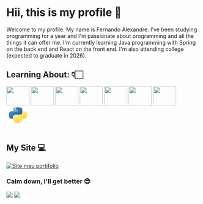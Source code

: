 # Hii, this is my profile 👋


Welcome to my profile. My name is Fernando Alexandre. I've been studying programming for a year and I'm passionate about programming and all the things it can offer me. I'm currently learning Java programming with Spring on the back end and React on the front end. I'm also attending college (expected to graduate in 2026).

<h2> Learning About: 👇🏻 </h2>
<div style="display: inline_block">
  <img align="center" height="50" width="60" src="https://cdn.jsdelivr.net/gh/devicons/devicon@latest/icons/java/java-original-wordmark.svg" />
  <img align="center" height="50" width="60" src="https://cdn.jsdelivr.net/gh/devicons/devicon@latest/icons/spring/spring-original-wordmark.svg" />
  <img align="center" height="50" width="60" src="https://cdn.jsdelivr.net/gh/devicons/devicon@latest/icons/react/react-original-wordmark.svg">
  <img align="center" height="50" width="60" src="https://cdn.jsdelivr.net/gh/devicons/devicon@latest/icons/postgresql/postgresql-original-wordmark.svg">
  <img align="center" height="50" width="60" src="https://cdn.jsdelivr.net/gh/devicons/devicon@latest/icons/mysql/mysql-original-wordmark.svg">
  <img align="center" height="50" width="60" src="https://cdn.jsdelivr.net/gh/devicons/devicon@latest/icons/nodejs/nodejs-original-wordmark.svg">
  <img align="center" height="50" width="60" src="https://cdn.jsdelivr.net/gh/devicons/devicon@latest/icons/angularjs/angularjs-original-wordmark.svg">
  <img align="center" height="50" width="60" src="https://raw.githubusercontent.com/devicons/devicon/master/icons/python/python-original.svg">
</div>

<br>

<h2 class="button-title" > My Site 💻</h2>
<a href="https://fernandoxandre.github.io/Portifolio/" target='_blank'>
        <img 
            target='_blank'
            alt="Site meu portifolio" 
            title="Portifolio" 
            src="https://custom-icon-badges.demolab.com/badge/-Portifolio-f00?style=for-the-badge&logoColor=white&logo=repo"
        />
    </a>

<br>

<h3> Calm down, I'll get better 😎 </h3>
<p>
<img height="200" src="https://github-readme-stats.vercel.app/api?username=FernandoXandre&show_icons=true&theme=tokyonight&includes_all_commits=true"/>
<img height="200" src="https://github-readme-stats.vercel.app/api/top-langs/?username=FernandoXandre&layout=donut&theme=tokyonight"/>
</p>
